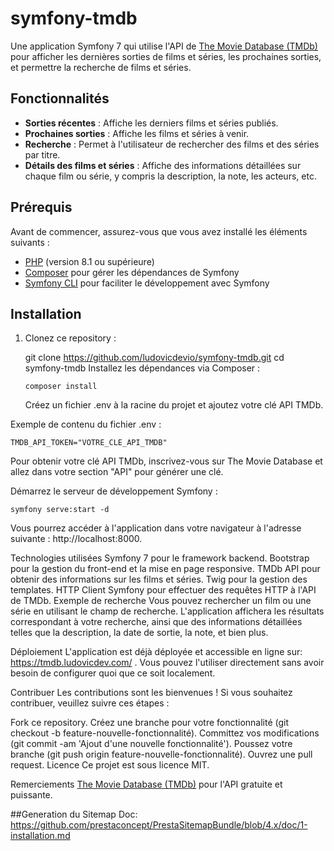 # symfony-tmdb

Une application Symfony 7 qui utilise l'API de [The Movie Database (TMDb)](https://www.themoviedb.org/) pour afficher les dernières sorties de films et séries, les prochaines sorties, et permettre la recherche de films et séries.

## Fonctionnalités

- **Sorties récentes** : Affiche les derniers films et séries publiés.
- **Prochaines sorties** : Affiche les films et séries à venir.
- **Recherche** : Permet à l'utilisateur de rechercher des films et des séries par titre.
- **Détails des films et séries** : Affiche des informations détaillées sur chaque film ou série, y compris la description, la note, les acteurs, etc.

## Prérequis

Avant de commencer, assurez-vous que vous avez installé les éléments suivants :

- [PHP](https://www.php.net/) (version 8.1 ou supérieure)
- [Composer](https://getcomposer.org/) pour gérer les dépendances de Symfony
- [Symfony CLI](https://symfony.com/download) pour faciliter le développement avec Symfony

## Installation

1.  Clonez ce repository :

    git clone https://github.com/ludovicdevio/symfony-tmdb.git
    cd symfony-tmdb
    Installez les dépendances via Composer :

        composer install

    Créez un fichier .env à la racine du projet et ajoutez votre clé API TMDb.

Exemple de contenu du fichier .env :

    TMDB_API_TOKEN="VOTRE_CLE_API_TMDB"

Pour obtenir votre clé API TMDb, inscrivez-vous sur The Movie Database et allez dans votre section "API" pour générer une clé.

Démarrez le serveur de développement Symfony :

    symfony serve:start -d

Vous pourrez accéder à l'application dans votre navigateur à l'adresse suivante : http://localhost:8000.

Technologies utilisées
Symfony 7 pour le framework backend.
Bootstrap pour la gestion du front-end et la mise en page responsive.
TMDb API pour obtenir des informations sur les films et séries.
Twig pour la gestion des templates.
HTTP Client Symfony pour effectuer des requêtes HTTP à l'API de TMDb.
Exemple de recherche
Vous pouvez rechercher un film ou une série en utilisant le champ de recherche. L'application affichera les résultats correspondant à votre recherche, ainsi que des informations détaillées telles que la description, la date de sortie, la note, et bien plus.

Déploiement
L'application est déjà déployée et accessible en ligne sur: https://tmdb.ludovicdev.com/ . Vous pouvez l'utiliser directement sans avoir besoin de configurer quoi que ce soit localement.

Contribuer
Les contributions sont les bienvenues ! Si vous souhaitez contribuer, veuillez suivre ces étapes :

Fork ce repository.
Créez une branche pour votre fonctionnalité (git checkout -b feature-nouvelle-fonctionnalité).
Committez vos modifications (git commit -am 'Ajout d'une nouvelle fonctionnalité').
Poussez votre branche (git push origin feature-nouvelle-fonctionnalité).
Ouvrez une pull request.
Licence
Ce projet est sous licence MIT.

Remerciements
[The Movie Database (TMDb)](https://www.themoviedb.org/) pour l'API gratuite et puissante.

##Generation du Sitemap
Doc: https://github.com/prestaconcept/PrestaSitemapBundle/blob/4.x/doc/1-installation.md
